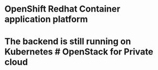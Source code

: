 # OpenShift Redhat Container application platform #
# The backend is still running on Kubernetes # OpenStack for Private cloud
